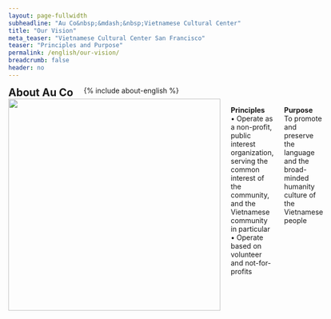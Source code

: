 ```yaml
---
layout: page-fullwidth
subheadline: "Au Co&nbsp;&mdash;&nbsp;Vietnamese Cultural Center"
title: "Our Vision"
meta_teaser: "Vietnamese Cultural Center San Francisco"
teaser: "Principles and Purpose"
permalink: /english/our-vision/
breadcrumb: false
header: no
---
```

<!--more-->
<div class="row">
<div class="medium-4 medium-push-8 columns">
<h2 style="margin: 0px">About Au Co</h2>
        {% include about-english %}
</div><!-- /.medium-4.columns -->
<div class="medium-8 medium-pull-4 columns" markdown="1">
<img width="424" src="{{ site.urlimg }}seaacc-logo.png">

<strong>Principles</strong><br />
&bull;&nbsp;Operate as a non-profit, public interest organization, serving the common interest of the community, and the Vietnamese community in particular<br />
&bull;&nbsp;Operate based on volunteer and not-for-profits<br />

<strong>Purpose</strong><br />
To promote and preserve the language and the broad-minded humanity culture of the Vietnamese people

</div><!-- /.row -->
